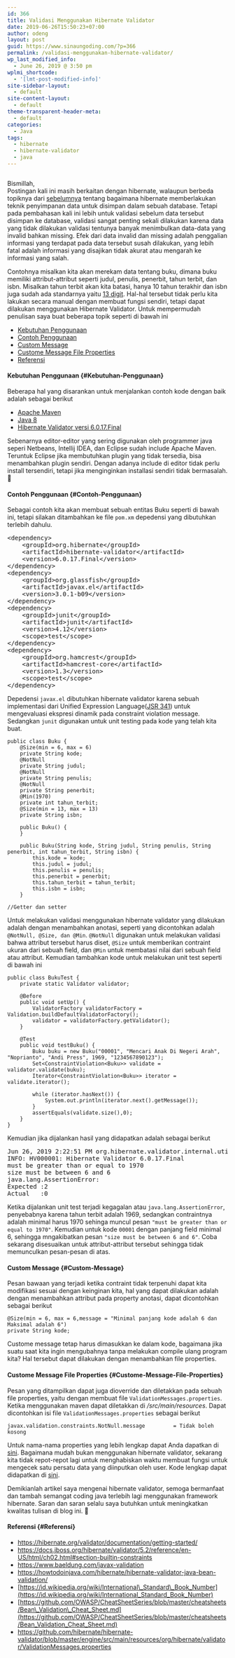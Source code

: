 ```yaml
---
id: 366
title: Validasi Menggunakan Hibernate Validator
date: 2019-06-26T15:50:23+07:00
author: odeng
layout: post
guid: https://www.sinaungoding.com/?p=366
permalink: /validasi-menggunakan-hibernate-validator/
wp_last_modified_info:
  - June 26, 2019 @ 3:50 pm
wplmi_shortcode:
  - '[lmt-post-modified-info]'
site-sidebar-layout:
  - default
site-content-layout:
  - default
theme-transparent-header-meta:
  - default
categories:
  - Java
tags:
  - hibernate
  - hibernate-validator
  - java
---
```

<div class="wp-block-image">
  <figure class="aligncenter"><img src="https://www.sinaungoding.com/wp-content/uploads/2019/06/header-hibernate-validator-1024x683.jpg" alt="" class="wp-image-368" /></figure>
</div>

Bismillah,  
Postingan kali ini masih berkaitan dengan hibernate, walaupun berbeda topiknya dari <a rel="noreferrer noopener" aria-label="sebelumnya (opens in a new tab)" href="https://www.sinaungoding.com/relasi-many-to-many-hibernate-anotasi/" target="_blank">sebelumnya</a> tentang bagaimana hibernate memberlakukan teknik penyimpanan data untuk disimpan dalam sebuah database. Tetapi pada pembahasan kali ini lebih untuk validasi sebelum data tersebut disimpan ke database, validasi sangat penting sekali dilakukan karena data yang tidak dilakukan validasi tentunya banyak menimbulkan data-data yang invalid bahkan missing. Efek dari data invalid dan missing adalah penggalian informasi yang terdapat pada data tersebut susah dilakukan, yang lebih fatal adalah informasi yang disajikan tidak akurat atau mengarah ke informasi yang salah.

Contohnya misalkan kita akan merekam data tentang buku, dimana buku memiliki attribut-attribut seperti judul, penulis, penerbit, tahun terbit, dan isbn. Misalkan tahun terbit akan kita batasi, hanya 10 tahun terakhir dan isbn juga sudah ada standarnya yaitu <a rel="noreferrer noopener" aria-label="13 digit (opens in a new tab)" href="https://id.wikipedia.org/wiki/International_Standard_Book_Number" target="_blank">13 digit</a>. Hal-hal tersebut tidak perlu kita lakukan secara manual dengan membuat fungsi sendiri, tetapi dapat dilakukan menggunakan Hibernate Validator. Untuk mempermudah penulisan saya buat beberapa topik seperti di bawah ini

  * [Kebutuhan Penggunaan](#Kebutuhan-Penggunaan)
  * [Contoh Penggunaan](#Contoh-Penggunaan)
  * [Custom Message](#Custom-Message)
  * [Custome Message File Properties](#Custome-Message-File-Properties)
  * [Referensi](#Referensi)

#### Kebutuhan Penggunaan {#Kebutuhan-Penggunaan}

Beberapa hal yang disarankan untuk menjalankan contoh kode dengan baik adalah sebagai berikut

  * <a rel="noreferrer noopener" aria-label="Apache Maven (opens in a new tab)" href="https://maven.apache.org/" target="_blank">Apache Maven</a>
  * <a rel="noreferrer noopener" aria-label="Java 8 (opens in a new tab)" href="https://www.oracle.com/technetwork/java/javase/downloads/jdk8-downloads-2133151.html" target="_blank">Java 8</a>
  * <a href="https://mvnrepository.com/artifact/org.hibernate.validator/hibernate-validator" target="_blank" rel="noreferrer noopener" aria-label="Hibernate Validator versi 6.0.17.Final (opens in a new tab)">Hibernate Validator versi 6.0.17.Final</a>

Sebenarnya editor-editor yang sering digunakan oleh programmer java seperi Netbeans, Intellij IDEA, dan Eclipse sudah include Apache Maven. Teruntuk Eclipse jika membutuhkan plugin yang tidak tersedia, bisa menambahkan plugin sendiri. Dengan adanya include di editor tidak perlu install tersendiri, tetapi jika menginginkan installasi sendiri tidak bermasalah. 🙂

#### Contoh Penggunaan {#Contoh-Penggunaan}

Sebagai contoh kita akan membuat sebuah entitas Buku seperti di bawah ini, tetapi silakan ditambahkan ke file `pom.xm` depedensi yang dibutuhkan terlebih dahulu.

<pre class="wp-block-preformatted">&lt;dependency>
    &lt;groupId>org.hibernate&lt;/groupId>
    &lt;artifactId>hibernate-validator&lt;/artifactId>
    &lt;version>6.0.17.Final&lt;/version>
&lt;/dependency>
&lt;dependency>
    &lt;groupId>org.glassfish&lt;/groupId>
    &lt;artifactId>javax.el&lt;/artifactId>
    &lt;version>3.0.1-b09&lt;/version>
&lt;/dependency>
&lt;dependency>
    &lt;groupId>junit&lt;/groupId>
    &lt;artifactId>junit&lt;/artifactId>
    &lt;version>4.12&lt;/version>
    &lt;scope>test&lt;/scope>
&lt;/dependency>
&lt;dependency>
    &lt;groupId>org.hamcrest&lt;/groupId>
    &lt;artifactId>hamcrest-core&lt;/artifactId>
    &lt;version>1.3&lt;/version>
    &lt;scope>test&lt;/scope>
&lt;/dependency></pre>

Depedensi `javax.el` dibutuhkan hibernate validator karena sebuah implementasi dari Unified Expression Language(<a rel="noreferrer noopener" aria-label="JSR 341 (opens in a new tab)" href="http://jcp.org/en/jsr/detail?id=341" target="_blank">JSR 341</a>) untuk mengevaluasi ekspresi dinamik pada constraint violation message. Sedangkan `junit` digunakan untuk unit testing pada kode yang telah kita buat.

<pre class="wp-block-code"><code>public class Buku {
    @Size(min = 6, max = 6)
    private String kode;
    @NotNull
    private String judul;
    @NotNull
    private String penulis;
    @NotNull
    private String penerbit;
    @Min(1970)
    private int tahun_terbit;
    @Size(min = 13, max = 13)
    private String isbn;

    public Buku() {
    }

    public Buku(String kode, String judul, String penulis, String penerbit, int tahun_terbit, String isbn) {
        this.kode = kode;
        this.judul = judul;
        this.penulis = penulis;
        this.penerbit = penerbit;
        this.tahun_terbit = tahun_terbit;
        this.isbn = isbn;
    }

//Getter dan setter</code></pre>

Untuk melakukan validasi menggunakan hibernate validator yang dilakukan adalah dengan menambahkan anotasi, seperti yang dicontohkan adalah `@NotNull, @Size, dan @Min`. `@NotNull` digunakan untuk melakukan validasi bahwa attribut tersebut harus diset, `@Size` untuk memberikan contraint ukuran dari sebuah field, dan `@Min` untuk membatasi nilai dari sebuah field atau attribut. Kemudian tambahkan kode untuk melakukan unit test seperti di bawah ini

<pre class="wp-block-code"><code>public class BukuTest {
    private static Validator validator;

    @Before
    public void setUp() {
        ValidatorFactory validatorFactory = Validation.buildDefaultValidatorFactory();
        validator = validatorFactory.getValidator();
    }

    @Test
    public void testBuku() {
        Buku buku = new Buku("00001", "Mencari Anak Di Negeri Arah", "Noprianto", "Andi Press", 1969, "1234567890123");
        Set&lt;ConstraintViolation&lt;Buku>> validate = validator.validate(buku);
        Iterator&lt;ConstraintViolation&lt;Buku>> iterator = validate.iterator();

        while (iterator.hasNext()) {
            System.out.println(iterator.next().getMessage());
        }
        assertEquals(validate.size(),0);
    }
}</code></pre>

Kemudian jika dijalankan hasil yang didapatkan adalah sebagai berikut

<pre class="wp-block-preformatted">Jun 26, 2019 2:22:51 PM org.hibernate.validator.internal.util.Version 
INFO: HV000001: Hibernate Validator 6.0.17.Final
must be greater than or equal to 1970
size must be between 6 and 6
java.lang.AssertionError: 
Expected :2
Actual   :0</pre>

Ketika dijalankan unit test terjadi kegagalan atau `java.lang.AssertionError`, penyebabnya karena tahun terbit adalah 1969, sedangkan contraintnya adalah minimal harus 1970 sehinga muncul pesan `"must be greater than or equal to 1970"`. Kemudian untuk kode `00001` dengan panjang field minimal 6, sehingga mngakibatkan pesan `"size must be between 6 and 6"`. Coba sekarang disesuaikan untuk attribut-attribut tersebut sehingga tidak memunculkan pesan-pesan di atas.

#### Custom Message {#Custom-Message}

Pesan bawaan yang terjadi ketika contraint tidak terpenuhi dapat kita modifikasi sesuai dengan keinginan kita, hal yang dapat dilakukan adalah dengan menambahkan attribut pada property anotasi, dapat dicontohkan sebagai berikut

<pre class="wp-block-code"><code>@Size(min = 6, max = 6,message = "Minimal panjang kode adalah 6 dan Maksimal adalah 6")
private String kode;</code></pre>

Custome message tetap harus dimasukkan ke dalam kode, bagaimana jika suatu saat kita ingin mengubahnya tanpa melakukan compile ulang program kita? Hal tersebut dapat dilakukan dengan menambahkan file properties.

#### Custome Message File Properties {#Custome-Message-File-Properties}

Pesan yang ditampilkan dapat juga dioverride dan diletakkan pada sebuah file properties, yaitu dengan membuat file `ValidationMessages.properties`. Ketika menggunakan maven dapat diletakkan di _/src/main/resources_. Dapat dicontohkan isi file `ValidationMessages.properties` sebagai berikut

<pre class="wp-block-code"><code>javax.validation.constraints.NotNull.message         = Tidak boleh kosong</code></pre>

Untuk nama-nama properties yang lebih lengkap dapat Anda dapatkan di <a rel="noreferrer noopener" aria-label="sini (opens in a new tab)" href="https://github.com/hibernate/hibernate-validator/blob/master/engine/src/main/resources/org/hibernate/validator/ValidationMessages.properties" target="_blank">sini</a>. Bagaimana mudah bukan menggunakan hibernate validator, sekarang kita tidak repot-repot lagi untuk menghabiskan waktu membuat fungsi untuk mengecek satu persatu data yang diinputkan oleh user. Kode lengkap dapat didapatkan di <a href="https://github.com/0d3ng/maven-hibernate-validation.git" target="_blank" rel="noreferrer noopener" aria-label="sini (opens in a new tab)">sini</a>.

Demikianlah artikel saya mengenai hibernate validator, semoga bermanfaat dan tambah semangat coding java terlebih lagi menggunakan framework hibernate. Saran dan saran selalu saya butuhkan untuk meningkatkan kwalitas tulisan di blog ini. 🙂

#### Referensi {#Referensi}

  * <https://hibernate.org/validator/documentation/getting-started/>
  * <https://docs.jboss.org/hibernate/validator/5.2/reference/en-US/html/ch02.html#section-builtin-constraints>
  * <https://www.baeldung.com/javax-validation>
  * <https://howtodoinjava.com/hibernate/hibernate-validator-java-bean-validation/>
  * [https://id.wikipedia.org/wiki/International\_Standard\_Book_Number](https://id.wikipedia.org/wiki/International_Standard_Book_Number)
  * [https://github.com/OWASP/CheatSheetSeries/blob/master/cheatsheets/Bean\_Validation\_Cheat_Sheet.md](https://github.com/OWASP/CheatSheetSeries/blob/master/cheatsheets/Bean_Validation_Cheat_Sheet.md)
  * <https://github.com/hibernate/hibernate-validator/blob/master/engine/src/main/resources/org/hibernate/validator/ValidationMessages.properties>